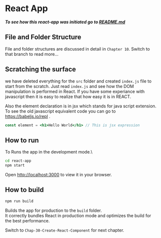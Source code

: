 # React App

***To see how this react-app was initiated go to [README.md](../README.md)***

## File and Folder Structure

File and folder structures are discussed in detail in `Chapter 10`. Switch to that branch to read more...

## Scratching the surface

we have deleted everything for the `src` folder and created `index.js` file to start from the scratch. Just read `index.js` and see how the DOM manipulation is performed in React. If you have some experiance with javascript then it is easy to realize that how easy it is in REACT. 

Also the element declaration is in jsx which stands for java script extension. To see the old javascript equivalent code you can go to https://babeljs.io/repl .
```jsx
const element = <h1>Hello World</h1> // This is jsx expression
```

## How to run

To Runs the app in the development mode.\

```bash
cd react-app
npm start
```
Open [http://localhost:3000](http://localhost:3000) to view it in your browser.

## How to build

```bash
npm run build
```

Builds the app for production to the `build` folder.\
It correctly bundles React in production mode and optimizes the build for the best performance.

Switch to `Chap-30-Create-React-Component` for next chapter.
